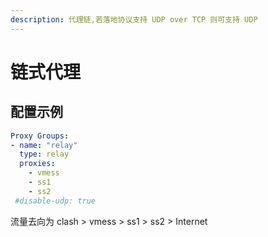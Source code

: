```yaml
---
description: 代理链,若落地协议支持 UDP over TCP 则可支持 UDP
---
```


# 链式代理

## 配置示例

```yaml
Proxy Groups:
- name: "relay"
  type: relay
  proxies:
    - vmess
    - ss1
    - ss2
 #disable-udp: true
```

流量去向为 clash > vmess > ss1 > ss2 > Internet
